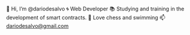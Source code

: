 👋 Hi, I’m @dariodesalvo
:cyclone: Web Developer
:books: Studying and training in the development of smart contracts.
:round_pushpin: Love chess and swimming
 📫 dariodesalvo@gmail.com

<!---
dariodesalvo/dariodesalvo is a ✨ special ✨ repository because its `README.md` (this file) appears on your GitHub profile.
You can click the Preview link to take a look at your changes.
--->
